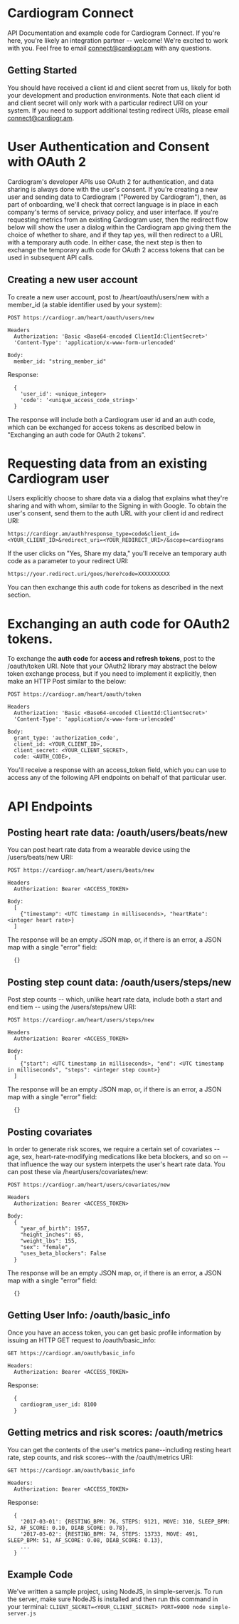 # Cardiogram Connect

API Documentation and example code for Cardiogram Connect. If you're here, you're likely an
integration partner -- welcome! We're excited to work with you. Feel free to email
connect@cardiogr.am with any questions.


## Getting Started

You should have received a client id and client secret from us, likely for both your development
and production environments. Note that each client id and client secret will only work with a
particular redirect URI on your system. If you need to support additional testing redirect URIs,
please email connect@cardiogr.am.


# User Authentication and Consent with OAuth 2

Cardiogram's developer APIs use OAuth 2 for authentication, and data sharing is always done with
the user's consent. If you're creating a new user and sending data to Cardiogram
("Powered by Cardiogram"), then, as part of onboarding, we'll check that correct language is in
place in each company's terms of service, privacy policy, and user interface. If you're requesting
metrics from an existing Cardiogram user, then the redirect flow below will show the user a dialog
within the Cardiogram app giving them the choice of whether to share, and if they tap yes, will
then redirect to a URL with a temporary auth code. In either case, the next step is then to
exchange the temporary auth code for OAuth 2 access tokens that can be used in subsequent API
calls.


## Creating a new user account

To create a new user account, post to /heart/oauth/users/new with a member_id (a stable identifier
used by your system):

```
POST https://cardiogr.am/heart/oauth/users/new

Headers
  Authorization: 'Basic <Base64-encoded ClientId:ClientSecret>'
  'Content-Type': 'application/x-www-form-urlencoded'

Body:
  member_id: "string_member_id"
```

Response:
```
  {
    'user_id': <unique_integer>
    'code': '<unique_access_code_string>'
  }
```

The response will include both a Cardiogram user id and an auth code, which can be exchanged for access tokens
as described below in "Exchanging an auth code for OAuth 2 tokens".


# Requesting data from an existing Cardiogram user

Users explicitly choose to share data via a dialog that explains what they're sharing and
with whom, similar to the Signing in with Google. To obtain the user's consent,
send them to the auth URL with your client id and redirect URI:

  `https://cardiogr.am/auth?response_type=code&client_id=<YOUR_CLIENT_ID>&redirect_uri=<YOUR_REDIRECT_URI>/&scope=cardiograms`

If the user clicks on "Yes, Share my data," you'll receive an temporary auth code as a parameter
to your redirect URI:

  `https://your.redirect.uri/goes/here?code=XXXXXXXXXX`

You can then exchange this auth code for tokens as described in the next section.


# Exchanging an auth code for OAuth2 tokens.

To exchange the **auth code** for **access and refresh tokens**, post to the /oauth/token URI.
Note that your OAuth2 library may abstract the below token exchange process,
but if you need to implement it explicitly, then make an HTTP Post similar to the below:

```
POST https://cardiogr.am/heart/oauth/token

Headers
  Authorization: 'Basic <Base64-encoded ClientId:ClientSecret>'
  'Content-Type': 'application/x-www-form-urlencoded'

Body:
  grant_type: 'authorization_code',
  client_id: <YOUR_CLIENT_ID>,
  client_secret: <YOUR_CLIENT_SECRET>,
  code: <AUTH_CODE>,
```

You'll receive a response with an access_token field, which you can use to access any of the
following API endpoints on behalf of that particular user.


# API Endpoints

## Posting heart rate data: /oauth/users/beats/new

You can post heart rate data from a wearable device using the /users/beats/new URI:

```
POST https://cardiogr.am/heart/users/beats/new

Headers
  Authorization: Bearer <ACCESS_TOKEN>

Body:
  [
    {"timestamp": <UTC timestamp in milliseconds>, "heartRate": <integer heart rate>}
  ]
```

The response will be an empty JSON map, or, if there is an error, a JSON map with a single "error" field:
```
  {}
```


## Posting step count data: /oauth/users/steps/new

Post step counts -- which, unlike heart rate data, include both a start and end tiem -- using
the /users/steps/new URI:

```
POST https://cardiogr.am/heart/users/steps/new

Headers
  Authorization: Bearer <ACCESS_TOKEN>

Body:
  [
    {"start": <UTC timestamp in milliseconds>, "end": <UTC timestamp in milliseconds", "steps": <integer step count>}
  ]
```

The response will be an empty JSON map, or, if there is an error, a JSON map with a single "error" field:
```
  {}
```

## Posting covariates

In order to generate risk scores, we require a certain set of covariates -- age, sex,
heart-rate-modifying medications like beta blockers, and so on -- that influence the way our
system interpets the user's heart rate data. You can post these via /heart/users/covariates/new:


```
POST https://cardiogr.am/heart/users/covariates/new

Headers
  Authorization: Bearer <ACCESS_TOKEN>

Body:
  {
    "year_of_birth": 1957,
    "height_inches": 65,
    "weight_lbs": 155,
    "sex": "female",
    "uses_beta_blockers": False
  }
```

The response will be an empty JSON map, or, if there is an error, a JSON map with a single "error" field:
```
  {}
```



## Getting User Info: /oauth/basic_info
Once you have an access token, you can get basic profile information by issuing an HTTP GET
request to /oauth/basic_info:

```
GET https://cardiogr.am/oauth/basic_info

Headers:
  Authorization: Bearer <ACCESS_TOKEN>
```

Response:
```
  {
  	cardiogram_user_id: 8100
  }
```


## Getting metrics and risk scores: /oauth/metrics
You can get the contents of the user's metrics pane--including resting heart rate, step counts, and risk scores--with
the /oauth/metrics URI:

```
GET https://cardiogr.am/oauth/basic_info

Headers:
  Authorization: Bearer <ACCESS_TOKEN>
```

Response:
```
  {
  	'2017-03-01': {RESTING_BPM: 76, STEPS: 9121, MOVE: 310, SLEEP_BPM: 52, AF_SCORE: 0.10, DIAB_SCORE: 0.78},
  	'2017-03-02': {RESTING_BPM: 74, STEPS: 13733, MOVE: 491, SLEEP_BPM: 51, AF_SCORE: 0.08, DIAB_SCORE: 0.13},
  	...
  }
```


## Example Code

We've written a sample project, using NodeJS, in simple-server.js. To run the server, make sure NodeJS is installed
and then run this command in your terminal:
`CLIENT_SECRET=<YOUR_CLIENT_SECRET> PORT=9000 node simple-server.js`
